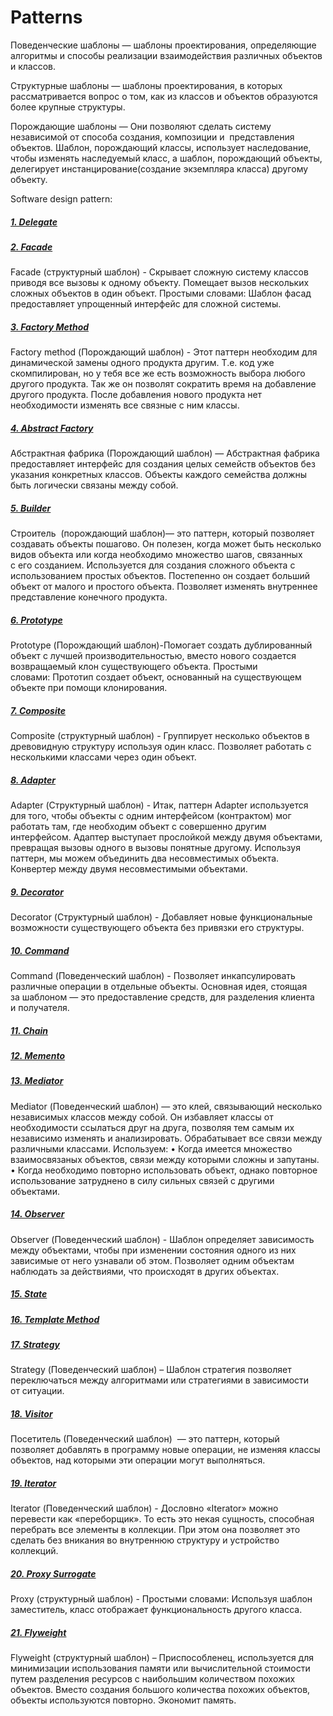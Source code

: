 # Patterns
Поведенческие шаблоны — шаблоны проектирования, определяющие алгоритмы и способы реализации взаимодействия 
различных объектов и классов.

Структурные шаблоны — шаблоны проектирования, в которых рассматривается вопрос
о том, как из классов и объектов образуются более крупные структуры.

Порождающие шаблоны —  Они позволяют сделать систему независимой от способа создания, композиции и 
представления объектов. Шаблон, порождающий классы, использует наследование, чтобы изменять наследуемый класс, 
а шаблон, порождающий объекты, делегирует  инстанцирование(создание экземпляра класса) другому объекту.

Software design pattern:

##### [1. Delegate](https://github.com/AlSidorenko/Patterns/tree/master/src/delegate)

##### [2. Facade](https://github.com/AlSidorenko/Patterns/tree/master/src/facade)
Facade (структурный шаблон) - Скрывает сложную систему классов приводя все вызовы к одному объекту. 
Помещает вызов нескольких сложных объектов в один объект. Простыми словами: Шаблон фасад предоставляет 
упрощенный интерфейс для сложной системы.

##### [3. Factory Method](https://github.com/AlSidorenko/Patterns/tree/master/src/factory)
Factory method (Порождающий шаблон) - Этот паттерн необходим для динамической замены одного продукта другим. 
Т.е. код уже скомпилирован, но у тебя все же есть возможность выбора любого другого продукта. 
Так же он позволят сократить время на добавление другого продукта. После добавления нового продукта 
нет необходимости изменять все связные с ним классы.

##### [4. Abstract Factory](https://github.com/AlSidorenko/Patterns/tree/master/src/abstract_factory)
Абстрактная фабрика (Порождающий шаблон) — Абстрактная фабрика предоставляет интерфейс для создания целых 
семейств объектов без указания конкретных классов. Объекты каждого семейства должны быть логически 
связаны между собой.

##### [5. Builder](https://github.com/AlSidorenko/Patterns/tree/master/src/builder)
Строитель  (порождающий шаблон)— это паттерн, который позволяет создавать объекты пошагово. 
Он полезен, когда может быть несколько видов объекта или когда необходимо множество шагов, связанных с его созданием.
Используется для создания сложного объекта с использованием простых объектов. Постепенно он создает больший 
объект от малого и простого объекта. Позволяет изменять внутреннее представление конечного продукта.

##### [6. Prototype](https://github.com/AlSidorenko/Patterns/tree/master/src/prototype)
Prototype (Порождающий шаблон)-Помогает создать дублированный объект с лучшей производительностью, 
вместо нового создается возвращаемый клон существующего объекта. Простыми словами: Прототип создает объект, 
основанный на существующем объекте при помощи клонирования.

##### [7. Composite](https://github.com/AlSidorenko/Patterns/tree/master/src/composite)
Composite (структурный шаблон) - Группирует несколько объектов в древовидную структуру используя один класс. 
Позволяет работать с несколькими классами через один объект.

##### [8. Adapter](https://github.com/AlSidorenko/Patterns/tree/master/src/adapter)
Adapter (Структурный шаблон) - Итак, паттерн Adapter используется для того, чтобы объекты с одним интерфейсом 
(контрактом) мог работать там, где необходим объект с совершенно другим интерфейсом. Адаптер выступает прослойкой 
между двумя объектами, превращая вызовы одного в вызовы понятные другому. Используя паттерн, мы можем объединить 
два несовместимых объекта. Конвертер между двумя несовместимыми объектами.

##### [9. Decorator](https://github.com/AlSidorenko/Patterns/tree/master/src/decorator)
Decorator (Структурный шаблон) - Добавляет новые функциональные возможности существующего объекта 
без привязки его структуры.

##### [10. Command](https://github.com/AlSidorenko/Patterns/tree/master/src/command)
Command (Поведенческий шаблон) - Позволяет инкапсулировать различные операции в отдельные объекты. Основная идея, 
стоящая за шаблоном — это предоставление средств, для разделения клиента и получателя.

##### [11. Chain](https://github.com/AlSidorenko/Patterns/tree/master/src/chain)

##### [12. Memento](https://github.com/AlSidorenko/Patterns/tree/master/src/memento)

##### [13. Mediator](https://github.com/AlSidorenko/Patterns/tree/master/src/mediator)
Mediator (Поведенческий шаблон) — это клей, связывающий несколько независимых классов между собой. 
Он избавляет классы от необходимости ссылаться друг на друга, позволяя тем самым их независимо 
изменять и анализировать. Обрабатывает все связи между различными классами.
Используем:
    • Когда имеется множество взаимосвязаных объектов, связи между которыми сложны и запутаны.
    • Когда необходимо повторно использовать объект, однако повторное использование затруднено в силу сильных 
      связей с другими объектами.
      
##### [14. Observer](https://github.com/AlSidorenko/Patterns/tree/master/src/observer)
Observer (Поведенческий шаблон) - Шаблон определяет зависимость между объектами, чтобы при изменении состояния 
одного из них зависимые от него узнавали об этом. Позволяет одним объектам наблюдать за действиями, 
что происходят в других объектах.

##### [15. State](https://github.com/AlSidorenko/Patterns/tree/master/src/state)

##### [16. Template Method](https://github.com/AlSidorenko/Patterns/tree/master/src/template_method)

##### [17. Strategy](https://github.com/AlSidorenko/Patterns/tree/master/src/strategy)
Strategy (Поведенческий шаблон) – Шаблон стратегия позволяет переключаться между алгоритмами или стратегиями 
в зависимости от ситуации.

##### [18. Visitor](https://github.com/AlSidorenko/Patterns/tree/master/src/visitor)
Посетитель (Поведенческий шаблон)  — это паттерн, который позволяет добавлять в программу новые операции, 
не изменяя классы объектов, над которыми эти операции могут выполняться.

##### [19. Iterator](https://github.com/AlSidorenko/Patterns/tree/master/src/iterator)
Iterator (Поведенческий шаблон) - Дословно «Iterator» можно перевести как «переборщик». То есть это некая сущность, 
способная перебрать все элементы в коллекции. При этом она позволяет это сделать без вникания во внутреннюю 
структуру и устройство коллекций.

##### [20. Proxy Surrogate](https://github.com/AlSidorenko/Patterns/tree/master/src/proxy_surrogate)
Proxy (структурный шаблон) - Простыми словами: Используя шаблон заместитель, класс отображает функциональность
другого класса.

##### [21. Flyweight]()
Flyweight (структурный шаблон) – Приспособленец, используется для минимизации использования памяти или 
вычислительной стоимости путем разделения ресурсов с наибольшим количеством похожих объектов. Вместо создания 
большого количества похожих объектов, объекты используются повторно. Экономит память.